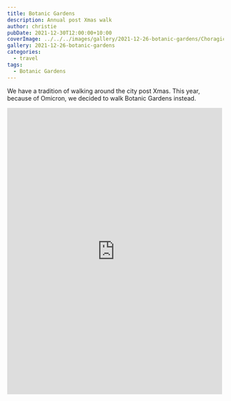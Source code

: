 ```yaml
---
title: Botanic Gardens
description: Annual post Xmas walk
author: christie
pubDate: 2021-12-30T12:00:00+10:00
coverImage: ../../../images/gallery/2021-12-26-botanic-gardens/Choragic Monument of Lysicrates.jpeg
gallery: 2021-12-26-botanic-gardens
categories:
  - travel
tags:
  - Botanic Gardens
---
```


We have a tradition of walking around the city post Xmas. This year, because of Omicron, we decided to walk Botanic Gardens instead.

<iframe src="https://www.facebook.com/plugins/post.php?href=https%3A%2F%2Fwww.facebook.com%2Fchris1.tham%2Fposts%2Fpfbid02YnHQBSUrV6b82QucdNuHc4kK7vYbdcDqGioj23cya8GpHe9zhBHiVcxeKyNmA6yNl&show_text=true&width=500" width="500" height="665" style="border:none;overflow:hidden" scrolling="no" frameborder="0" allowfullscreen="true" allow="autoplay; clipboard-write; encrypted-media; picture-in-picture; web-share"></iframe>
